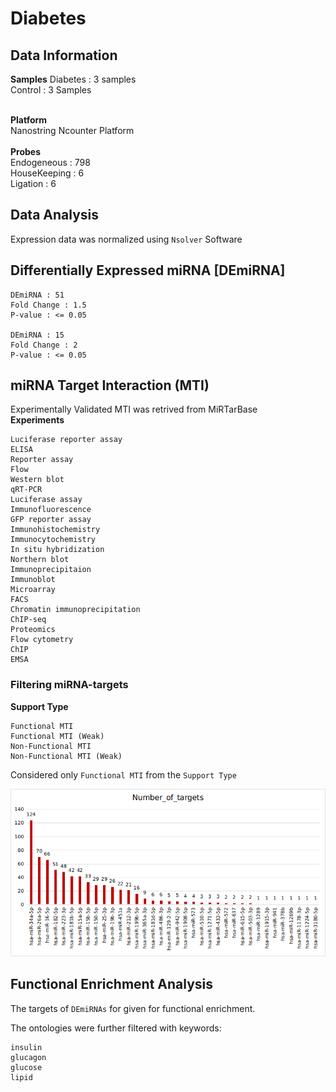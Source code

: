 # Diabetes

## Data Information
**Samples**
Diabetes : 3 samples <br>
Control : 3 Samples
<br><br>

**Platform**<br>
Nanostring Ncounter Platform<br><br>
**Probes**<br>
Endogeneous : 798<br>
HouseKeeping : 6<br>
Ligation : 6<br>

## Data Analysis 
Expression data was normalized using `Nsolver` Software

## Differentially Expressed miRNA [DEmiRNA]
```
DEmiRNA : 51
Fold Change : 1.5
P-value : <= 0.05

DEmiRNA : 15
Fold Change : 2
P-value : <= 0.05    
```

## miRNA Target Interaction (MTI)
Experimentally Validated MTI was retrived from MiRTarBase
<br>
**Experiments**
```
Luciferase reporter assay
ELISA
Reporter assay
Flow
Western blot
qRT-PCR
Luciferase assay
Immunofluorescence
GFP reporter assay
Immunohistochemistry
Immunocytochemistry
In situ hybridization
Northern blot
Immunoprecipitaion
Immunoblot
Microarray
FACS
Chromatin immunoprecipitation
ChIP-seq
Proteomics
Flow cytometry
ChIP
EMSA
```

### Filtering miRNA-targets
**Support Type**

```
Functional MTI
Functional MTI (Weak)
Non-Functional MTI
Non-Functional MTI (Weak)
```


Considered only `Functional MTI` from the `Support Type`

<img src = 'mti.png'>

## Functional Enrichment Analysis
The targets of `DEmiRNAs` for given for functional enrichment. <br>

The ontologies were further filtered with keywords:
```
insulin
glucagon
glucose
lipid
```


```python

```
